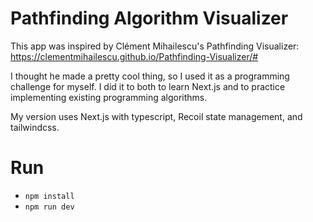 # Pathfinding Algorithm Visualizer
This app was inspired by Clément Mihailescu's Pathfinding Visualizer: https://clementmihailescu.github.io/Pathfinding-Visualizer/#

I thought he made a pretty cool thing, so I used it as a programming challenge for myself. I did it to both to learn Next.js and to practice implementing existing programming algorithms.

My version uses Next.js with typescript, Recoil state management, and tailwindcss.

# Run
* `npm install`
* `npm run dev`